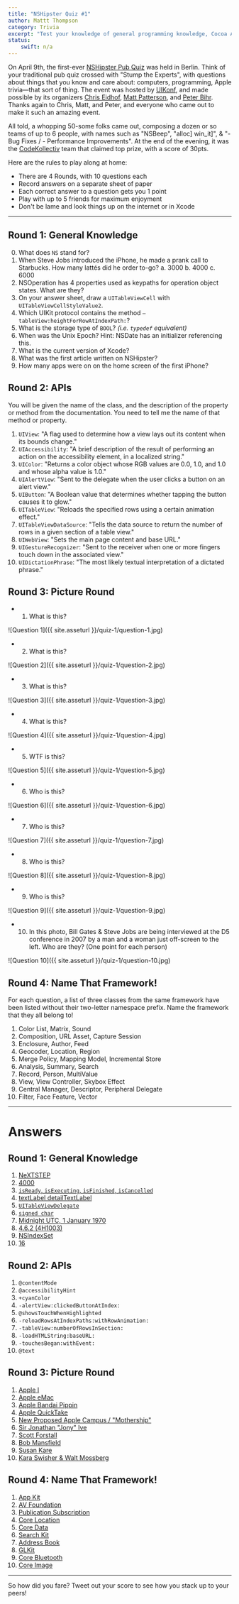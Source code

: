 ```yaml
---
title: "NSHipster Quiz #1"
author: Mattt Thompson
category: Trivia
excerpt: "Test your knowledge of general programming knowledge, Cocoa APIs, and Apple trivia in this first-ever NSHipster Quiz. How NSHip are you?"
status:
    swift: n/a
---
```


On April 9th, the first-ever [NSHipster Pub Quiz](http://www.uikonf.com/2013/04/11/nshipster-pub-quiz.html) was held in Berlin. Think of your traditional pub quiz crossed with "Stump the Experts", with questions about things that you know and care about: computers, programming, Apple trivia—that sort of thing. The event was hosted by [UIKonf](http://www.uikonf.com), and made possible by its organizers [Chris Eidhof](http://twitter.com/chriseidhof), [Matt Patterson](http://twitter.com/fidothe), and [Peter Bihr](http://twitter.com/peterbihr). Thanks again to Chris, Matt, and Peter, and everyone who came out to make it such an amazing event.

All told, a whopping 50-some folks came out, composing a dozen or so teams of up to 6 people, with names such as "NSBeep", "alloc] win_it]", & "- Bug Fixes / - Performance Improvements". At the end of the evening, it was the [CodeKollectiv](http://codekollektiv.com) team that claimed top prize, with a score of 30pts.

Here are the rules to play along at home:

- There are 4 Rounds, with 10 questions each
- Record answers on a separate sheet of paper
- Each correct answer to a question gets you 1 point
- Play with up to 5 friends for maximum enjoyment
- Don't be lame and look things up on the internet or in Xcode

* * *

Round 1: General Knowledge
--------------------------

0. What does `NS` stand for?
1. When Steve Jobs introduced the iPhone, he made a prank call to Starbucks. How many lattés did he order to-go?
  a. 3000
  b. 4000
  c. 6000
2. NSOperation has 4 properties used as keypaths for operation object states. What are they?
3. On your answer sheet, draw a `UITableViewCell` with `UITableViewCellStyleValue2`.
4. Which UIKit protocol contains the method `–tableView:heightForRowAtIndexPath:`?
5. What is the storage type of `BOOL`? _(i.e. `typedef` equivalent)_
6. When was the Unix Epoch? Hint: NSDate has an initializer referencing this.
7. What is the current version of Xcode?
8. What was the first article written on NSHipster?
9. How many apps were on on the home screen of the first iPhone?

Round 2: APIs
-------------

You will be given the name of the class, and the description of the property or method from the documentation. You need to tell me the name of that method or property.

1. `UIView`: "A flag used to determine how a view lays out its content when its bounds change."
2. `UIAccessibility`: "A brief description of the result of performing an action on the accessibility element, in a localized string."
3. `UIColor`: "Returns a color object whose RGB values are 0.0, 1.0, and 1.0 and whose alpha value is 1.0."
4. `UIAlertView`: "Sent to the delegate when the user clicks a button on an alert view."
5. `UIButton`: "A Boolean value that determines whether tapping the button causes it to glow."
6. `UITableView`: "Reloads the specified rows using a certain animation effect."
7. `UITableViewDataSource`: "Tells the data source to return the number of rows in a given section of a table view."
8. `UIWebView`: "Sets the main page content and base URL."
9. `UIGestureRecognizer`: "Sent to the receiver when one or more fingers touch down in the associated view."
10. `UIDictationPhrase`: "The most likely textual interpretation of a dictated phrase."


Round 3: Picture Round
----------------------

- 1. What is this?

![Question 1]({{ site.asseturl }}/quiz-1/question-1.jpg)

- 2. What is this?

![Question 2]({{ site.asseturl }}/quiz-1/question-2.jpg)

- 3. What is this?

![Question 3]({{ site.asseturl }}/quiz-1/question-3.jpg)

- 4. What is this?

![Question 4]({{ site.asseturl }}/quiz-1/question-4.jpg)

- 5. WTF is this?

![Question 5]({{ site.asseturl }}/quiz-1/question-5.jpg)

- 6. Who is this?

![Question 6]({{ site.asseturl }}/quiz-1/question-6.jpg)

- 7. Who is this?

![Question 7]({{ site.asseturl }}/quiz-1/question-7.jpg)

- 8. Who is this?

![Question 8]({{ site.asseturl }}/quiz-1/question-8.jpg)

- 9. Who is this?

![Question 9]({{ site.asseturl }}/quiz-1/question-9.jpg)

- 10. In this photo, Bill Gates & Steve Jobs are being interviewed at the D5 conference in 2007 by a man and a woman just off-screen to the left. Who are they? (One point for each person)

![Question 10]({{ site.asseturl }}/quiz-1/question-10.jpg)


Round 4: Name That Framework!
-----------------------------

For each question, a list of three classes from the same framework have been listed without their two-letter namespace prefix. Name the framework that they all belong to!

1. Color List, Matrix, Sound
2. Composition, URL Asset, Capture Session
3. Enclosure, Author, Feed
4. Geocoder, Location, Region
5. Merge Policy, Mapping Model, Incremental Store
6. Analysis, Summary, Search
7. Record, Person, MultiValue
8. View, View Controller, Skybox Effect
9. Central Manager, Descriptor, Peripheral Delegate
10. Filter, Face Feature, Vector


* * *

# Answers

Round 1: General Knowledge
--------------------------

1. [NeXTSTEP](http://en.wikipedia.org/wiki/NeXTSTEP)
2. [4000](http://www.macrumors.com/2013/03/04/steve-jobs-4000-latte-prank-order-lives-on-at-san-francisco-starbucks/)
3. [`isReady`, `isExecuting`, `isFinished`, `isCancelled`](http://developer.apple.com/library/mac/#documentation/Cocoa/Reference/NSOperation_class/Reference/Reference.html%23//apple_ref/doc/uid/TP40004591-RH2-DontLinkElementID_1)
4. [    textLabel detailTextLabel   ](http://developer.apple.com/library/ios/DOCUMENTATION/UserExperience/Conceptual/TableView_iPhone/Art/tvcellstyle_value2.jpg)
5. [`UITableViewDelegate`](http://developer.apple.com/library/ios/documentation/uikit/reference/UITableViewDelegate_Protocol/Reference/Reference.html#//apple_ref/doc/uid/TP40006942-CH3-SW25)
6. [`signed char`](http://nshipster.com/bool/)
7. [Midnight UTC, 1 January 1970](http://en.wikipedia.org/wiki/Unix_epoch)
8. [4.6.2 (4H1003)](http://en.wikipedia.org/wiki/Xcode)
9. [NSIndexSet](http://nshipster.com/nsindexset/)
10. [16](http://en.wikipedia.org/wiki/IPhone_%281st_generation%29)

Round 2: APIs
-------------

1. `@contentMode`
2. `@accessibilityHint`
3. `+cyanColor`
4. `-alertView:clickedButtonAtIndex:`
5. `@showsTouchWhenHighlighted`
6. `-reloadRowsAtIndexPaths:withRowAnimation:`
7. `-tableView:numberOfRowsInSection:`
8. `-loadHTMLString:baseURL:`
9. `-touchesBegan:withEvent:`
10. `@text`

Round 3: Picture Round
----------------------

1. [Apple I](http://en.wikipedia.org/wiki/Apple_I)
2. [Apple eMac](http://en.wikipedia.org/wiki/EMac)
3. [Apple Bandai Pippin](http://en.wikipedia.org/wiki/Apple_Bandai_Pippin)
4. [Apple QuickTake](http://en.wikipedia.org/wiki/Apple_QuickTake)
5. [New Proposed Apple Campus / "Mothership"](http://www.cultofmac.com/108782/apples-magnificent-mothership-campus-gets-new-renders-and-more-details-report/)
6. [Sir Jonathan "Jony" Ive](http://en.wikipedia.org/wiki/Jonathan_Ive)
7. [Scott Forstall](http://en.wikipedia.org/wiki/Scott_Forstall)
8. [Bob Mansfield](http://en.wikipedia.org/wiki/Bob_Mansfield)
9. [Susan Kare](http://en.wikipedia.org/wiki/Susan_kare)
10. [Kara Swisher & Walt Mossberg ](http://allthingsd.com/20071224/best-of-2007-video-d5-interview-with-bill-gates-and-steve-jobs/)

Round 4: Name That Framework!
-----------------------------

1. [App Kit](http://developer.apple.com/library/mac/#documentation/Cocoa/Reference/ApplicationKit/ObjC_classic/_index.html)
2. [AV Foundation](https://developer.apple.com/library/mac/#documentation/AVFoundation/Reference/AVFoundationFramework/_index.html)
3. [Publication Subscription](http://developer.apple.com/library/mac/#documentation/InternetWeb/Reference/PubSubReference/_index.html#//apple_ref/doc/uid/TP40004649)
4. [Core Location](http://developer.apple.com/library/ios/#documentation/CoreLocation/Reference/CoreLocation_Framework/_index.html)
5. [Core Data](http://developer.apple.com/library/ios/#documentation/cocoa/Reference/CoreData_ObjC/_index.html)
6. [Search Kit](https://developer.apple.com/library/mac/#documentation/UserExperience/Reference/SearchKit/Reference/reference.html)
7. [Address Book](http://developer.apple.com/library/ios/#documentation/AddressBook/Reference/AddressBook_iPhoneOS_Framework/_index.html)
8. [GLKit](http://developer.apple.com/library/mac/#documentation/GLkit/Reference/GLKit_Collection/_index.html)
9. [Core Bluetooth](http://developer.apple.com/library/ios/#documentation/CoreBluetooth/Reference/CoreBluetooth_Framework/_index.html)
10. [Core Image](https://developer.apple.com/library/mac/#documentation/graphicsimaging/Conceptual/CoreImaging/ci_intro/ci_intro.html)

* * *

So how did you fare? Tweet out your score to see how you stack up to your peers!
